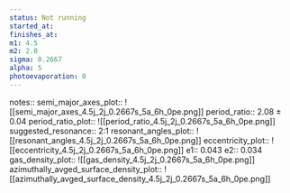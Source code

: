 ```yaml
---
status: Not running
started_at:
finishes_at:
m1: 4.5
m2: 2.0
sigma: 0.2667
alpha: 5
photoevaporation: 0
---
```


notes::
semi_major_axes_plot:: ![[semi_major_axes_4.5j_2j_0.2667s_5a_6h_0pe.png]]
period_ratio:: 2.08 ± 0.04
period_ratio_plot:: ![[period_ratio_4.5j_2j_0.2667s_5a_6h_0pe.png]]
suggested_resonance:: 2:1
resonant_angles_plot:: ![[resonant_angles_4.5j_2j_0.2667s_5a_6h_0pe.png]]
eccentricity_plot:: ![[eccentricity_4.5j_2j_0.2667s_5a_6h_0pe.png]]
e1:: 0.043
e2:: 0.034
gas_density_plot:: ![[gas_density_4.5j_2j_0.2667s_5a_6h_0pe.png]]
azimuthally_avged_surface_density_plot:: ![[azimuthally_avged_surface_density_4.5j_2j_0.2667s_5a_6h_0pe.png]]
